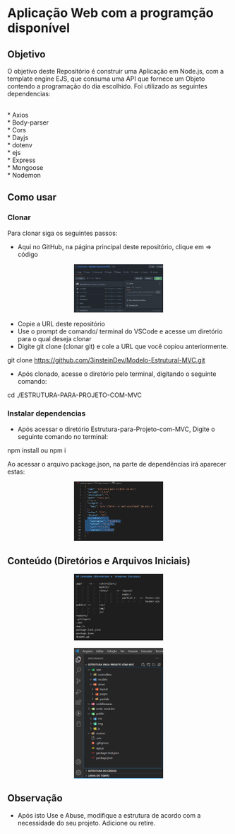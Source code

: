 # Aplicação Web com a programção disponível

## Objetivo

O objetivo deste Repositório é construir uma Aplicação em Node.js, com a template engine EJS, que consuma uma API que fornece um Objeto contendo a programação do dia escolhido. Foi utilizado as seguintes dependencias:

<br> * Axios
<br> * Body-parser
<br> * Cors
<br> * Dayjs
<br> * dotenv
<br> * ejs
<br> * Express
<br> * Mongoose
<br> * Nodemon


## Como usar

### Clonar

Para clonar siga os seguintes passos:

* Aqui no GitHub, na página principal deste repositório, clique em => código
<p float="left" align="center">
  <img src="./public/img/Clonar-repositorio.png" width="40%" />  
</p>

* Copie a URL deste repositório
* Use o prompt de comando/ terminal do VSCode e acesse um diretório para o qual deseja clonar
* Digite git clone (clonar git) e cole a URL que você copiou anteriormente.

git clone https://github.com/3insteinDev/Modelo-Estrutural-MVC.git

* Após clonado, acesse o diretório pelo terminal, digitando o seguinte comando:

cd ./ESTRUTURA-PARA-PROJETO-COM-MVC


### Instalar dependencias
* Após acessar o diretório Estrutura-para-Projeto-com-MVC, Digite o seguinte comando no terminal:

npm install   ou   npm i

Ao acessar o arquivo package.json, na parte de dependências irá aparecer estas:

<p float="left" align="center">
  <img src="./public/img/package-dependencies.png" width="40%" />  
</p>


## Conteúdo (Diretórios e  Arquivos Iniciais)

<p float="left" align="center">
  <img src="./public/img/Estrutura-diretorios.png" width="40%" />  
</p>

<p float="left" align="center">
  <img src="./public/img/Modelo.png" width="40%" />  
</p>

## Observação
* Após isto Use e Abuse, modifique a estrutura de acordo com a necessidade do seu projeto. Adicione ou retire.